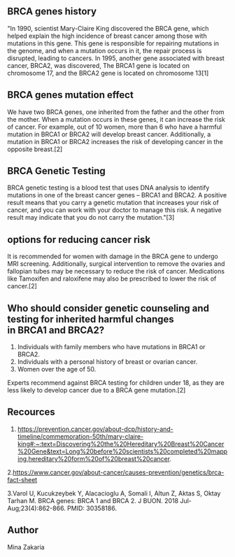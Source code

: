 ## BRCA genes history
"In 1990, scientist Mary-Claire King discovered the BRCA gene, which helped explain the high incidence of breast cancer among those with mutations in this gene. This gene is responsible for repairing mutations in the genome, and when a mutation occurs in it, the repair process is disrupted, leading to cancers. In 1995, another gene associated with breast cancer, BRCA2, was discovered, The BRCA1 gene is located on chromosome 17, and the BRCA2 gene is located on chromosome 13[1]

## BRCA genes mutation effect
We have two BRCA genes, one inherited from the father and the other from the mother. When a mutation occurs in these genes, it can increase the risk of cancer. For example, out of 10 women, more than 6 who have a harmful mutation in BRCA1 or BRCA2 will develop breast cancer. Additionally, a mutation in BRCA1 or BRCA2 increases the risk of developing cancer in the opposite breast.[2]

## BRCA Genetic Testing
BRCA genetic testing is a blood test that uses DNA analysis to identify mutations in one of the breast cancer genes – BRCA1 and BRCA2. A positive result means that you carry a genetic mutation that increases your risk of cancer, and you can work with your doctor to manage this risk. A negative result may indicate that you do not carry the mutation."[3]

## options for reducing cancer risk

It is recommended for women with damage in the BRCA gene to undergo MRI screening. Additionally, surgical intervention to remove the ovaries and fallopian tubes may be necessary to reduce the risk of cancer. Medications like Tamoxifen and raloxifene may also be prescribed to lower the risk of cancer.[2]


## Who should consider genetic counseling and testing for inherited harmful changes in BRCA1 and BRCA2?

1. Individuals with family members who have mutations in BRCA1 or BRCA2.
2. Individuals with a personal history of breast or ovarian cancer.
3. Women over the age of 50.

Experts recommend against BRCA testing for children under 18, as they are less likely to develop cancer due to a BRCA gene mutation.[2]

## Recources

1. https://prevention.cancer.gov/about-dcp/history-and-timeline/commemoration-50th/mary-claire-king#:~:text=Discovering%20the%20Hereditary%20Breast%20Cancer%20Gene&text=Long%20before%20scientists%20completed%20mapping,hereditary%20form%20of%20breast%20cancer.

2.https://www.cancer.gov/about-cancer/causes-prevention/genetics/brca-fact-sheet

3.Varol U, Kucukzeybek Y, Alacacioglu A, Somali I, Altun Z, Aktas S, Oktay Tarhan M. BRCA genes: BRCA 1 and BRCA 2. J BUON. 2018 Jul-Aug;23(4):862-866. PMID: 30358186.

## Author
Mina Zakaria
